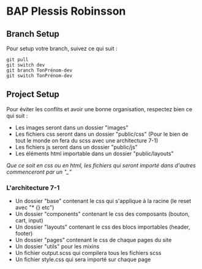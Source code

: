 # BAP Plessis Robinsson

## Branch Setup
Pour setup votre branch, suivez ce qui suit :
```
git pull
git switch dev
git branch TonPrénom-dev
git switch TonPrénom-dev
```

## Project Setup
Pour éviter les conflits et avoir une bonne organisation, respectez bien ce qui suit :

-   Les images seront dans un dossier "images"
-   Les fichiers css seront dans un dossier "public/css" (Pour le bien de tout le monde on fera du scss avec une architecture 7-1)
-   Les fichiers js seront dans un dossier "public/js"
-   Les éléments html importable dans un dossier "public/layouts"

*Que ce soit en css ou en html, les fichiers qui seront importé dans d'autres commenceront par un "_"*

### L'architecture 7-1
-   Un dossier "base" contenant le css qui s'applique à la racine (le reset avec "* {} etc")
-   Un dossier "components" contenant le css des composants (bouton, cart, input)
-   Un dossier "layouts" contenant le css des blocs importables (header, footer)
-   Un dossier "pages" contenant le css de chaque pages du site 
-   Un dossier "utils" pour les mixins
-   Un fichier output.scss qui compilera tous les fichiers scss
-   Un fichier style.css qui sera importé sur chaque page